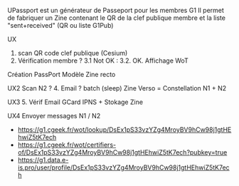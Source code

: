 
UPassport est un générateur de Passeport pour les membres G1
Il permet de fabriquer un Zine contenant le QR de la clef publique membre et la liste "sent+received" (QR ou liste G1Pub)

UX
1. scan QR code clef publique (Cesium)
2. Vérification membre ?
3.1 Not OK :
3.2. OK. Affichage WoT

Création PassPort
Modèle Zine recto

UX2
Scan N2 ?
4. Email ? batch (sleep)
Zine Verso = Constellation N1 + N2


UX3
5. Vérif Email
GCard IPNS + Stokage Zine

UX4
Envoyer messages N1 / N2



* https://g1.cgeek.fr/wot/lookup/DsEx1pS33vzYZg4MroyBV9hCw98j1gtHEhwiZ5tK7ech
* https://g1.cgeek.fr/wot/certifiers-of/DsEx1pS33vzYZg4MroyBV9hCw98j1gtHEhwiZ5tK7ech?pubkey=true
* https://g1.data.e-is.pro/user/profile/DsEx1pS33vzYZg4MroyBV9hCw98j1gtHEhwiZ5tK7ech
